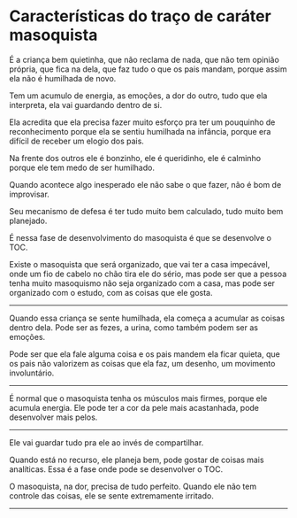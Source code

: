 # Características do traço de caráter masoquista

É a criança bem quietinha, que não reclama de nada, que não tem opinião própria, que fica na dela, que faz tudo o que os pais mandam, porque assim ela não é humilhada de novo.

Tem um acumulo de energia, as emoções, a dor do outro, tudo que ela interpreta, ela vai guardando dentro de si.

Ela acredita que ela precisa fazer muito esforço pra ter um pouquinho de reconhecimento porque ela se sentiu humilhada na infância, porque era difícil de receber um elogio dos pais.

Na frente dos outros ele é bonzinho, ele é queridinho, ele é calminho porque ele tem medo de ser humilhado.

Quando acontece algo inesperado ele não sabe o que fazer, não é bom de improvisar.

Seu mecanismo de defesa é ter tudo muito bem calculado, tudo muito bem planejado. 

É nessa fase de desenvolvimento do masoquista é que se desenvolve o TOC.

Existe o masoquista que será organizado, que vai ter a casa impecável, onde um fio de cabelo no chão tira ele do sério, mas pode ser que a pessoa tenha muito masoquismo não seja organizado com a casa, mas pode ser organizado com o estudo, com as coisas que ele gosta.

---

Quando essa criança se sente humilhada, ela começa a acumular as coisas dentro dela. Pode ser as fezes, a urina, como também podem ser as emoções.

Pode ser que ela fale alguma coisa e os pais mandem ela ficar quieta, que os pais não valorizem as coisas que ela faz, um desenho, um movimento involuntário.

---

É normal que o masoquista tenha os músculos mais firmes, porque ele acumula energia. Ele pode ter a cor da pele mais acastanhada, pode desenvolver mais pelos.

---

Ele vai guardar tudo pra ele ao invés de compartilhar. 

Quando está no recurso, ele planeja bem, pode gostar de coisas mais analíticas. 
Essa é a fase onde pode se desenvolver o TOC.

O masoquista, na dor, precisa de tudo perfeito. Quando ele não tem controle das coisas, ele se sente extremamente irritado.

---
